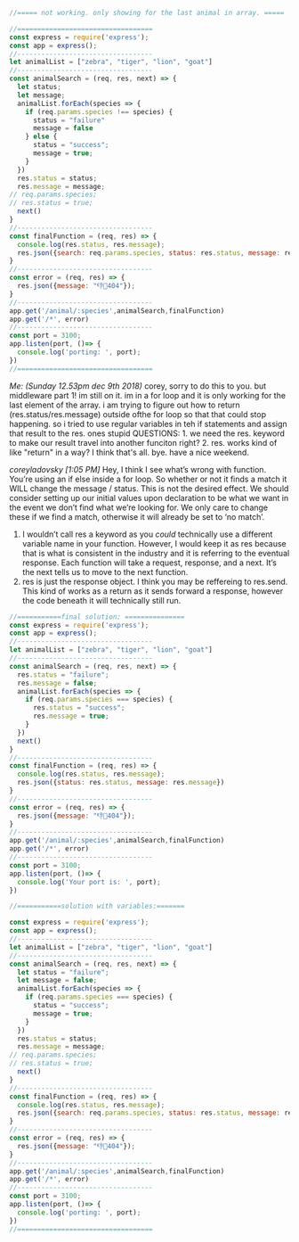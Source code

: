 ```js
//===== not working. only showing for the last animal in array. =====

//==================================
const express = require('express');
const app = express();
//----------------------------------
let animalList = ["zebra", "tiger", "lion", "goat"]
//----------------------------------
const animalSearch = (req, res, next) => {
  let status;
  let message;
  animalList.forEach(species => {
    if (req.params.species !== species) {
      status = "failure"
      message = false
    } else {
      status = "success";
      message = true;
    }
  })
  res.status = status;
  res.message = message;
// req.params.species;
// res.status = true;
  next()
}
//----------------------------------
const finalFunction = (req, res) => {
  console.log(res.status, res.message);
  res.json({search: req.params.species, status: res.status, message: res.message})
}
//----------------------------------
const error = (req, res) => {
  res.json({message: "👎👿404"});
}
//----------------------------------
app.get('/animal/:species',animalSearch,finalFunction)
app.get('/*', error)
//----------------------------------
const port = 3100;
app.listen(port, ()=> {
  console.log('porting: ', port);
})
//==================================
```
_Me: (Sunday 12.53pm dec 9th 2018)_
corey, sorry to do this to you. but middleware part 1! im still on it. im in a for loop and it is only working for the last element of the array. i am trying to figure out how to return (res.status/res.message) outside ofthe
for loop so that
that could stop happening. so i tried to use regular variables in teh if statements and
assign that result to the res. ones
stupid QUESTIONS:
1.
we need the res. keyword to make our result travel into another funciton right?
2. res. works kind of like "return" in a way?
I think that's all.
bye. have a nice weekend.

_coreyladovsky [1:05 PM]_
Hey, I think I see what’s wrong with function. You’re using an if else inside a for loop. So whether or not it finds a match it WILL change the message / status. This is not the desired effect. We should consider setting up our initial values upon declaration to be what we want in the event we don’t find what we’re looking for. We only care to change these if we find a match, otherwise it will already be set to ‘no match’.
1. I wouldn’t call res a keyword as you _could_ technically use a different variable name in your function. However, I would keep it as res because that is what is consistent in the industry and it is referring to the eventual response.
Each function will take a request, response, and a next. It’s the next tells us to move to the next function.
2. res is just the response object. I think you may be reffereing to res.send.
This kind of works as a return as it sends forward a response, however the code beneath it will technically still run.

```js
//===========final solution: ===============
const express = require('express');
const app = express();
//----------------------------------
let animalList = ["zebra", "tiger", "lion", "goat"]
//----------------------------------
const animalSearch = (req, res, next) => {
  res.status = "failure";
  res.message = false;
  animalList.forEach(species => {
    if (req.params.species === species) {
      res.status = "success";
      res.message = true;
    }
  })
  next()
}
//----------------------------------
const finalFunction = (req, res) => {
  console.log(res.status, res.message);
  res.json({status: res.status, message: res.message})
}
//----------------------------------
const error = (req, res) => {
  res.json({message: "👎👿404"});
}
//----------------------------------
app.get('/animal/:species',animalSearch,finalFunction)
app.get('/*', error)
//----------------------------------
const port = 3100;
app.listen(port, ()=> {
  console.log('Your port is: ', port);
})

//===========solution with variables:=======

const express = require('express');
const app = express();
//----------------------------------
let animalList = ["zebra", "tiger", "lion", "goat"]
//----------------------------------
const animalSearch = (req, res, next) => {
  let status = "failure";
  let message = false;
  animalList.forEach(species => {
    if (req.params.species === species) {
      status = "success";
      message = true;
    }
  })
  res.status = status;
  res.message = message;
// req.params.species;
// res.status = true;
  next()
}
//----------------------------------
const finalFunction = (req, res) => {
  console.log(res.status, res.message);
  res.json({search: req.params.species, status: res.status, message: res.message})
}
//----------------------------------
const error = (req, res) => {
  res.json({message: "👎👿404"});
}
//----------------------------------
app.get('/animal/:species',animalSearch,finalFunction)
app.get('/*', error)
//----------------------------------
const port = 3100;
app.listen(port, ()=> {
  console.log('porting: ', port);
})
//==================================
```
